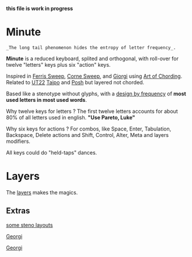 __this file is work in progress__

# Minute 

    _The long tail phenomenon hides the entropy of letter frequency_. 

__Minute__ is a reduced keyboard, splited and orthogonal, with roll-over for twelve "letters" keys plus six "action" keys. 

Inspired in [Ferris Sweep](https://github.com/pierrechevalier83/ferris), [Corne Sweep](https://github.com/qmk/qmk_firmware/tree/master/keyboards/crkbd),  and [Giorgi](https://github.com/germ/qmk_firmware/tree/georgi/keyboards/georgi) using [Art of Chording](https://www.artofchording.com/). Related to [UT22](https://github.com/bubbleology/UT22) [Taipo](https://inkeys.wiki/en/keymaps/taipo) and [Posh](https://inkeys.wiki/en/keymaps/posh) but layered not chorded.

Based like a stenotype without glyphs, with a [design by frequency](https://github.com/agsb/minute/blob/main/docs/Frequency.md) of **most used letters in most used words**. 

Why twelve keys for letters ? The first twelve letters accounts for about 80% of all letters used in english. __"Use Pareto, Luke"__

Why six keys for actions ? For combos, like Space, Enter, Tabulation, Backspace, Delete actions and Shift, Control, Alter, Meta and layers modifiers.

All keys could do "held-taps" dances.

# Layers

The [layers](https://github.com/agsb/minute/blob/main/docs/keebs.md) makes the magics.


## Extras

[some steno layouts](https://inkeys.wiki/en/keymaps)

[Georgi](http://thedarnedestthing.com/georgi%27ous])

[Georgi](http://docs.gboards.ca/docs/Unboxing-Georgi/)
